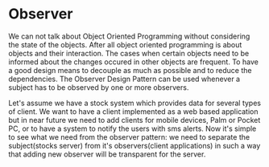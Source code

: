 # Observer

We can not talk about Object Oriented Programming without considering the state of the objects. After all object oriented programming is about objects and their interaction. The cases when certain objects need to be informed about the changes occured in other objects are frequent. To have a good design means to decouple as much as possible and to reduce the dependencies. The Observer Design Pattern can be used whenever a subject has to be observed by one or more observers.

Let's assume we have a stock system which provides data for several types of client. We want to have a client implemented as a web based application but in near future we need to add clients for mobile devices, Palm or Pocket PC, or to have a system to notify the users with sms alerts. Now it's simple to see what we need from the observer pattern: we need to separate the subject(stocks server) from it's observers(client applications) in such a way that adding new observer will be transparent for the server.
